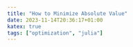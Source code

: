 ```yaml
---
title: "How to Minimize Absolute Value"
date: 2023-11-14T20:36:17+01:00
katex: true
tags: ["optimization", "julia"]
---
```


